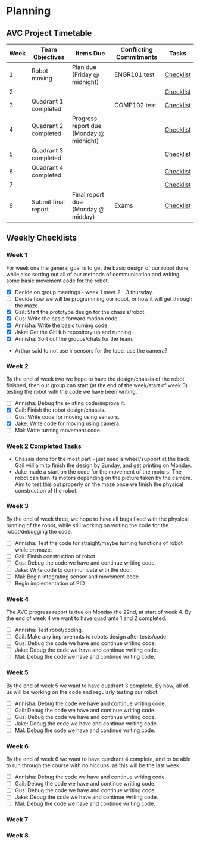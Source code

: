 # Planning

## AVC Project Timetable
| Week | Team Objectives      | Items Due                               | Conflicting Commitments | Tasks     |
|------|----------------------|-----------------------------------------|-------------------------|-----------|
| 1    | Robot moving         | Plan due (Friday @ midnight)            | ENGR101 test            | [Checklist](#week-1) |
| 2    |                      |                                         |                         | [Checklist](#week-2) |
| 3    | Quadrant 1 completed |                                         | COMP102 test            | [Checklist](#week-3) |
| 4    | Quadrant 2 completed | Progress report due (Monday @ midnight) |                         | [Checklist](#week-4) |
| 5    | Quadrant 3 completed |                                         |                         | [Checklist](#week-5) |
| 6    | Quadrant 4 completed |                                         |                         | [Checklist](#week-6) |
| 7    |                      |                                         |                         | [Checklist](#week-7) |
| 8    | Submit final report  | Final report due (Monday @ midday)      | Exams                   | [Checklist](#week-8) |

## Weekly Checklists

### Week 1
For week one the general goal is to get the basic design of our robot done, while also sorting out all of our methods of communication and writing some basic movement code for the robot.
- [x] Decide on group meetings - week 1 meet 2 - 3 thursday.
- [ ] Decide how we will be programming our robot, or how it will get through the maze.
- [x] Gail: Start the prototype design for the chassis/robot.
- [x] Gus: Write the basic forward motion code.
- [x] Annisha: Write the basic turning code.
- [x] Jake: Get the GitHub repository up and running.
- [x] Annisha: Sort out the groups/chats for the team.
- Arthur said to not use ir sensors for the tape, use the camera?

### Week 2
By the end of week two we hope to have the design/chassis of the robot finished, then our group can start (at the end of the week/start of week 3) testing the robot with the code we have been writing. 
- [ ] Annisha: Debug the existing code/improve it.
- [x] Gail: Finish the robot design/chassis.
- [ ] Gus: Write code for moving using sensors.
- [x] Jake: Write code for moving using camera.
- [ ] Mal: Write turning movement code.

### Week 2 Completed Tasks
- Chassis done for the most part - just need a wheel/support at the back. Gail will aim to finish the design by Sunday, and get printing on Monday.
- Jake made a start on the code for the movement of the motors. The robot can turn its motors depending on the picture taken by the camera. Aim to test this out properly on the maze once we finish the physical construction of the robot.

### Week 3
By the end of week three, we hope to have all bugs fixed with the physical running of the robot, while still working on writing the code for the robot/debugging the code.
- [ ] Annisha: Test the code for straight/maybe turning functions of robot while on maze.
- [ ] Gail: Finish construction of robot
- [ ] Gus: Debug the code we have and continue writing code.
- [ ] Jake: Write code to communicate with the door.
- [ ] Mal: Begin integrating sensor and movement code.
- [ ] Begin implementation of PID

### Week 4
The AVC progress report is due on Monday the 22nd, at start of week 4. By the end of week 4 we want to have quadrants 1 and 2 completed.
- [ ] Annisha: Test robot/coding.
- [ ] Gail: Make any improvemnts to robots design after tests/code.
- [ ] Gus: Debug the code we have and continue writing code.
- [ ] Jake: Debug the code we have and continue writing code.
- [ ] Mal: Debug the code we have and continue writing code.

### Week 5
By the end of week 5 we want to have quadrant 3 complete. By now, all of us will be working on the code and regularly testing our robot.
- [ ] Annisha: Debug the code we have and continue writing code.
- [ ] Gail: Debug the code we have and continue writing code.
- [ ] Gus: Debug the code we have and continue writing code.
- [ ] Jake: Debug the code we have and continue writing code.
- [ ] Mal: Debug the code we have and continue writing code.

### Week 6
By the end of week 6 we want to have quadrant 4 complete, and to be able to run through the course with no hiccups, as this will be the last week.
- [ ] Annisha: Debug the code we have and continue writing code.
- [ ] Gail: Debug the code we have and continue writing code.
- [ ] Gus: Debug the code we have and continue writing code.
- [ ] Jake: Debug the code we have and continue writing code.
- [ ] Mal: Debug the code we have and continue writing code.

### Week 7

### Week 8
